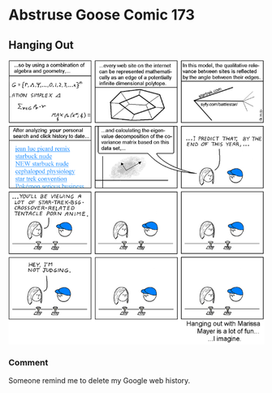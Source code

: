 # Abstruse Goose Comic 173
## Hanging Out

![image](comics/hanging_out.png)
### Comment
Someone remind me to delete my Google web history.
